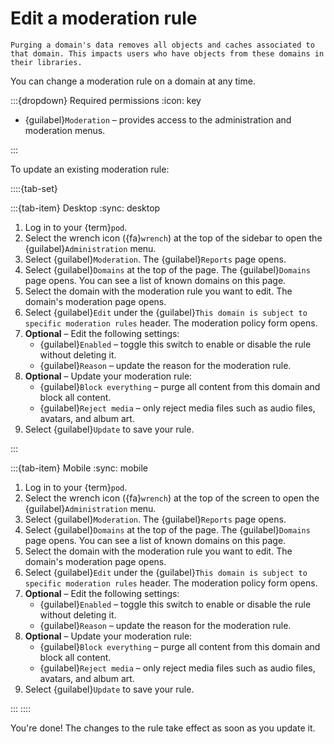 # Edit a moderation rule

```{warning}
Purging a domain's data removes all objects and caches associated to that domain. This impacts users who have objects from these domains in their libraries.
```

You can change a moderation rule on a domain at any time.

:::{dropdown} Required permissions
:icon: key

- {guilabel}`Moderation` – provides access to the administration and moderation menus.

:::

To update an existing moderation rule:

::::{tab-set}

:::{tab-item} Desktop
:sync: desktop

1. Log in to your {term}`pod`.
2. Select the wrench icon ({fa}`wrench`) at the top of the sidebar to open the {guilabel}`Administration` menu.
3. Select {guilabel}`Moderation`. The {guilabel}`Reports` page opens.
4. Select {guilabel}`Domains` at the top of the page. The {guilabel}`Domains` page opens. You can see a list of known domains on this page.
5. Select the domain with the moderation rule you want to edit. The domain's moderation page opens.
6. Select {guilabel}`Edit` under the {guilabel}`This domain is subject to specific moderation rules` header. The moderation policy form opens.
7. **Optional** – Edit the following settings:
   - {guilabel}`Enabled` – toggle this switch to enable or disable the rule without deleting it.
   - {guilabel}`Reason` – update the reason for the moderation rule.
8. **Optional** – Update your moderation rule:
   - {guilabel}`Block everything` – purge all content from this domain and block all content.
   - {guilabel}`Reject media` – only reject media files such as audio files, avatars, and album art.
9. Select {guilabel}`Update` to save your rule.

:::

:::{tab-item} Mobile
:sync: mobile

1. Log in to your {term}`pod`.
2. Select the wrench icon ({fa}`wrench`) at the top of the screen to open the {guilabel}`Administration` menu.
3. Select {guilabel}`Moderation`. The {guilabel}`Reports` page opens.
4. Select {guilabel}`Domains` at the top of the page. The {guilabel}`Domains` page opens. You can see a list of known domains on this page.
5. Select the domain with the moderation rule you want to edit. The domain's moderation page opens.
6. Select {guilabel}`Edit` under the {guilabel}`This domain is subject to specific moderation rules` header. The moderation policy form opens.
7. **Optional** – Edit the following settings:
   - {guilabel}`Enabled` – toggle this switch to enable or disable the rule without deleting it.
   - {guilabel}`Reason` – update the reason for the moderation rule.
8. **Optional** – Update your moderation rule:
   - {guilabel}`Block everything` – purge all content from this domain and block all content.
   - {guilabel}`Reject media` – only reject media files such as audio files, avatars, and album art.
9. Select {guilabel}`Update` to save your rule.

:::
::::

You're done! The changes to the rule take effect as soon as you update it.
